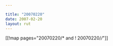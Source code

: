 ```yaml
---

title: "20070220"
date: 2007-02-20
layout: rut
---
```


[[!map pages="20070220/* and ! 20070220/*/*"]]
